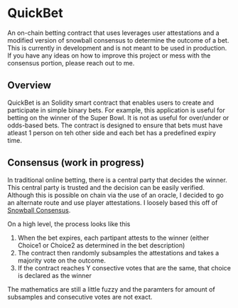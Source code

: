 # QuickBet

An on-chain betting contract that uses leverages user attestations and a modified version of snowball consensus to determine the outcome of a bet. This is currently in development and is not meant to be used in production. If you have any ideas on how to improve this project or mess with the consensus portion, please reach out to me. 

## Overview

QuickBet is an Solidity smart contract that enables users to create and participate in simple binary bets. For example, this application is useful for betting on the winner of the Super Bowl. It is not as useful for over/under or odds-based bets. The contract is designed to ensure that bets must have atleast 1 person on teh other side and each bet has a predefined expiry time.

## Consensus (work in progress)

In traditional online betting, there is a central party that decides the winner. This central party is trusted and the decision can be easily verified. Although this is possible on chain via the use of an oracle, I decided to go an alternate route and use player attestations. I loosely based this off of [Snowball Consensus](https://docs.avax.network/overview/getting-started/avalanche-consensus).

On a high level, the process looks like this 
1. When the bet expires, each partipant attests to the winner (either Choice1 or Choice2 as determined in the bet description)
2. The contract then randomly subsamples the attestations and takes a majority vote on the outcome. 
3. If the contract reaches Y consective votes that are the same, that choice is declared as the winner  

The mathematics are still a little fuzzy and the paramters for amount of subsamples and consecutive votes are not exact. 
